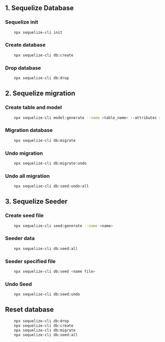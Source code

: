 ## 1. Sequelize Database

### Sequelize init
```sh
    npx sequelize-cli init
```

### Create database
``` sh
    npx sequelize-cli db:create
```

### Drop database
``` sh
    npx sequelize-cli db:drop
```

## 2. Sequelize migration

### Create table and model
``` sh
    npx sequelize-cli model:generate --name <table_name> --attributes <name>:<type>
```

### Migration database
``` sh
    npx sequelize-cli db:migrate
```

### Undo migration
```sh
    npx sequelize-cli db:migrate:undo
```

### Undo all migration
``` sh
    npx sequelize-cli db:seed:undo:all
```

## 3. Sequelize Seeder

### Create seed file
``` sh
    npx sequelize-cli seed:generate --name <name>
```

### Seeder data
``` sh
    npx sequelize-cli db:seed:all
```

### Seeder specified file
``` sh
    npx sequelize-cli db:seed <name file>
```

### Undo Seed
``` sh
    npx sequelize-cli db:seed:undo
```

## Reset database
``` sh
    npx sequelize-cli db:drop
    npx sequelize-cli db:create
    npx sequelize-cli db:migrate
    npx sequelize-cli db:seed:all

```

